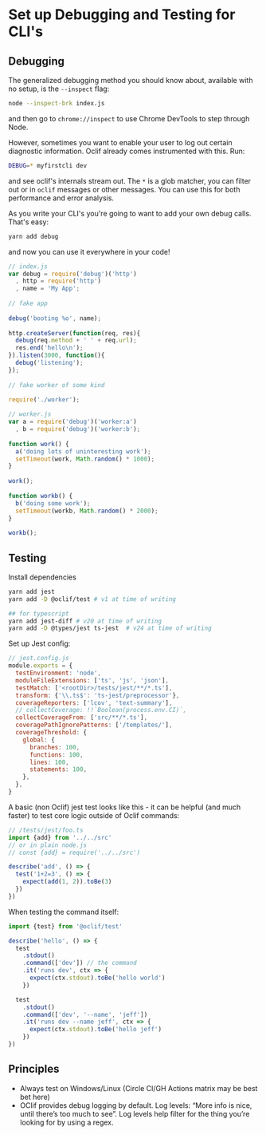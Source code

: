# Set up Debugging and Testing for CLI's

## Debugging

The generalized debugging method you should know about, available with no setup, is the `--inspect` flag:

```bash
node --inspect-brk index.js
```

and then go to `chrome://inspect` to use Chrome DevTools to step through Node.

However, sometimes you want to enable your user to log out certain diagnostic information. Oclif already comes instrumented with this. Run:

```bash
DEBUG=* myfirstcli dev
```

and see oclif's internals stream out. The `*` is a glob matcher, you can filter out or in `oclif` messages or other messages. You can use this for both performance and error analysis.

As you write your CLI's you're going to want to add your own debug calls. That's easy:

```bash
yarn add debug 
```

and now you can use it everywhere in your code!

```js
// index.js
var debug = require('debug')('http')
  , http = require('http')
  , name = 'My App';
 
// fake app
 
debug('booting %o', name);
 
http.createServer(function(req, res){
  debug(req.method + ' ' + req.url);
  res.end('hello\n');
}).listen(3000, function(){
  debug('listening');
});
 
// fake worker of some kind
 
require('./worker');

// worker.js
var a = require('debug')('worker:a')
  , b = require('debug')('worker:b');
 
function work() {
  a('doing lots of uninteresting work');
  setTimeout(work, Math.random() * 1000);
}
 
work();
 
function workb() {
  b('doing some work');
  setTimeout(workb, Math.random() * 2000);
}
 
workb();
```

## Testing

Install dependencies

```bash
yarn add jest
yarn add -D @oclif/test # v1 at time of writing

## for typescript
yarn add jest-diff # v20 at time of writing
yarn add -D @types/jest ts-jest  # v24 at time of writing
```

Set up Jest config:

```js
// jest.config.js
module.exports = {
  testEnvironment: 'node',
  moduleFileExtensions: ['ts', 'js', 'json'],
  testMatch: ['<rootDir>/tests/jest/**/*.ts'],
  transform: {'\\.ts$': 'ts-jest/preprocessor'},
  coverageReporters: ['lcov', 'text-summary'],
  // collectCoverage: !!`Boolean(process.env.CI)`,
  collectCoverageFrom: ['src/**/*.ts'],
  coveragePathIgnorePatterns: ['/templates/'],
  coverageThreshold: {
    global: {
      branches: 100,
      functions: 100,
      lines: 100,
      statements: 100,
    },
  },
}
```

A basic (non Oclif) jest test looks like this - it can be helpful (and much faster) to test core logic outside of Oclif commands:

```js
// /tests/jest/foo.ts
import {add} from '../../src'
// or in plain node.js
// const {add} = require('../../src')

describe('add', () => {
  test('1+2=3', () => {
    expect(add(1, 2)).toBe(3)
  })
})
```

When testing the command itself:

```js
import {test} from '@oclif/test'

describe('hello', () => {
  test
    .stdout()
    .command(['dev']) // the command
    .it('runs dev', ctx => {
      expect(ctx.stdout).toBe('hello world')
    })

  test
    .stdout()
    .command(['dev', '--name', 'jeff'])
    .it('runs dev --name jeff', ctx => {
      expect(ctx.stdout).toBe('hello jeff')
    })
})
```

## Principles

- Always test on Windows/Linux (Circle CI/GH Actions matrix may be best bet here)
- OClif provides debug logging by default. Log levels: “More info is nice, until there’s too much to see”. Log levels help filter for the thing you’re looking for by using a regex. 
